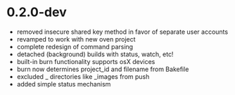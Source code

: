 # 0.2.0-dev

- removed insecure shared key method in favor of separate user accounts
- revamped to work with new oven project
- complete redesign of command parsing
- detached (background) builds with status, watch, etc!
- built-in burn functionality supports osX devices
- burn now determines project_id and filename from Bakefile
- excluded _ directories like _images from push
- added simple status mechanism